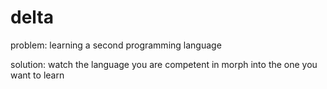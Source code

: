 delta
=======

problem: learning a second programming language

solution: watch the language you are competent in morph into the one you want to learn
